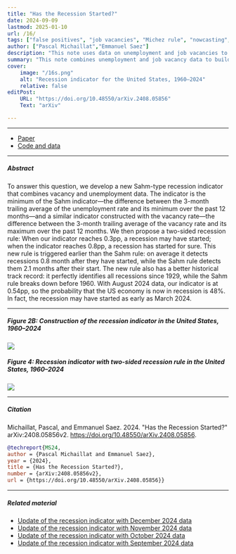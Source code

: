 ```yaml
---
title: "Has the Recession Started?" 
date: 2024-09-09
lastmod: 2025-01-10
url: /16/
tags: ["false positives", "job vacancies", "Michez rule", "nowcasting", "recession indicator", "recession probability", "recession threshold", "recessions",  "Sahm rule", "unemployment"]
author: ["Pascal Michaillat","Emmanuel Saez"]
description: "This note uses data on unemployment and job vacancies to build a real-time recession indicator. It shows that the US may be in recession since March 2024."
summary: "This note combines unemployment and job vacancy data to build a new Sahm-type recession rule. The rule shows that the US economy may have entered a recession as early as March 2024. In August 2024, the probability that the US economy is in a recession is 48%."
cover:
    image: "/16s.png"
    alt: "Recession indicator for the United States, 1960–2024"
    relative: false
editPost:
    URL: "https://doi.org/10.48550/arXiv.2408.05856"
    Text: "arXiv"

---
```


---

+ [Paper](/16.pdf)
+ [Code and data](https://github.com/pmichaillat/recession-indicator)

---

##### Abstract

To answer this question, we develop a new Sahm-type recession indicator that combines vacancy and unemployment data. The indicator is the minimum of the Sahm indicator—the difference between the 3-month trailing average of the unemployment rate and its minimum over the past 12 months—and a similar indicator constructed with the vacancy rate—the difference between the 3-month trailing average of the vacancy rate and its maximum over the past 12 months. We then propose a two-sided recession rule: When our indicator reaches 0.3pp, a recession may have started; when the indicator reaches 0.8pp, a recession has started for sure. This new rule is triggered earlier than the Sahm rule: on average it detects recessions 0.8 month after they have started, while the Sahm rule detects them 2.1 months after their start. The new rule also has a better historical track record: it perfectly identifies all recessions since 1929, while the Sahm rule breaks down before 1960. With August 2024 data, our indicator is at 0.54pp, so the probability that the US economy is now in recession is 48%. In fact, the recession may have started as early as March 2024.

---

##### Figure 2B:  Construction of the recession indicator in the United States, 1960–2024

![](/16a.png)

##### Figure 4:  Recession indicator with two-sided recession rule in the United States, 1960–2024

![](/16b.png)

---

##### Citation

Michaillat, Pascal, and Emmanuel Saez. 2024. "Has the Recession Started?" arXiv:2408.05856v2. https://doi.org/10.48550/arXiv.2408.05856.

```BibTeX
@techreport{MS24,
author = {Pascal Michaillat and Emmanuel Saez},
year = {2024},
title = {Has the Recession Started?},
number = {arXiv:2408.05856v2},
url = {https://doi.org/10.48550/arXiv.2408.05856}}
```

---

##### Related material

+ [Update of the recession indicator with December 2024 data](https://pmichaillat.substack.com/p/december-labor-market-update-e20)
+ [Update of the recession indicator with November 2024 data](https://pmichaillat.substack.com/p/november-labor-market-update-e56)
+ [Update of the recession indicator with October 2024 data](https://pmichaillat.substack.com/p/october-labor-market-update-4b9)
+ [Update of the recession indicator with September 2024 data](https://pmichaillat.substack.com/p/september-labor-market-update-0ca)
